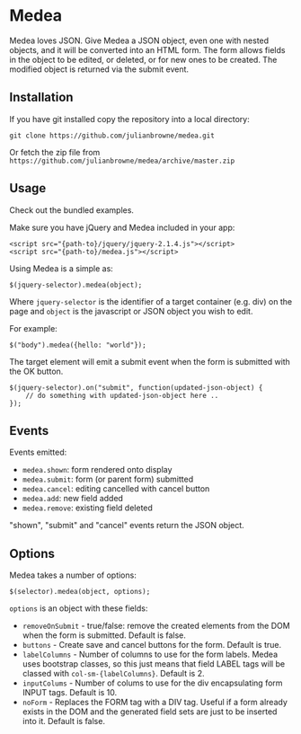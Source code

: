 
# Medea

Medea loves JSON. Give Medea a JSON object, even one with nested objects, and it will be converted into an HTML form. The form allows fields in the object to be edited, or deleted, or for new ones to be created. The modified object is returned via the submit event.

## Installation

If you have git installed copy the repository into a local directory:

    git clone https://github.com/julianbrowne/medea.git

Or fetch the zip file from ```https://github.com/julianbrowne/medea/archive/master.zip```

## Usage

Check out the bundled examples.

Make sure you have jQuery and Medea included in your app:

    <script src="{path-to}/jquery/jquery-2.1.4.js"></script>
    <script src="{path-to}/medea.js"></script>

Using Medea is a simple as:

    $(jquery-selector).medea(object);

Where ``jquery-selector`` is the identifier of a target container (e.g. div) on the page and ``object`` is the javascript or JSON object you wish to edit.

For example:

    $("body").medea({hello: "world"});

The target element will emit a submit event when the form is submitted with the OK button.

    $(jquery-selector).on("submit", function(updated-json-object) { 
        // do something with updated-json-object here ..
    });

## Events

Events emitted:

*   ``medea.shown``: form rendered onto display
*   ``medea.submit``: form (or parent form) submitted
*   ``medea.cancel``: editing cancelled with cancel button
*   ``medea.add``: new field added
*   ``medea.remove``: existing field deleted

"shown", "submit" and "cancel" events return the JSON object.

## Options

Medea takes a number of options:

    $(selector).medea(object, options);

``options`` is an object with these fields:

*   ``removeOnSubmit`` - true/false: remove the created elements from the DOM when the form is submitted. Default is false.
*   ``buttons`` - Create save and cancel buttons for the form. Default is true.
*   ``labelColumns`` - Number of columns to use for the form labels. Medea uses bootstrap classes, so this just means that field LABEL tags will be classed with ``col-sm-{labelColumns}``. Default is 2.
*   ``inputColums`` - Number of colums to use for the div encapsulating form INPUT tags. Default is 10.
*   ``noForm`` - Replaces the FORM tag with a DIV tag. Useful if a form already exists in the DOM and the generated field sets are just to be inserted into it. Default is false.
